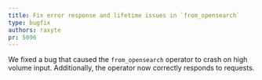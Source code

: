 ```yaml
---
title: Fix error response and lifetime issues in `from_opensearch`
type: bugfix
authors: raxyte
pr: 5096
---
```


We fixed a bug that caused the `from_opensearch` operator to crash on high
volume input. Additionally, the operator now correctly responds to requests.
